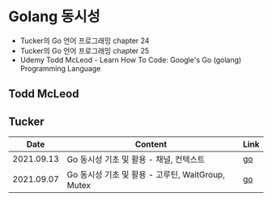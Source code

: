 # Golang 동시성

- Tucker의 Go 언어 프로그래밍 chapter 24
- Tucker의 Go 언어 프로그래밍 chapter 25
- Udemy Todd McLeod - Learn How To Code: Google's Go (golang) Programming Language

## Todd McLeod

## Tucker

| Date       | Content                                           | Link                                                         |
| ---------- | ------------------------------------------------- | ------------------------------------------------------------ |
| 2021.09.13 | Go 동시성 기초 및 활용 - 채널, 컨텍스트           | [go](https://github.com/jinsuSang/golang-concurrency/blob/main/tucker-channel-context.md) |
| 2021.09.07 | Go 동시성 기초 및 활용 - 고루틴, WaitGroup, Mutex | [go](https://github.com/jinsuSang/golang-concurrency/blob/main/tucker-goroutine.md) |



